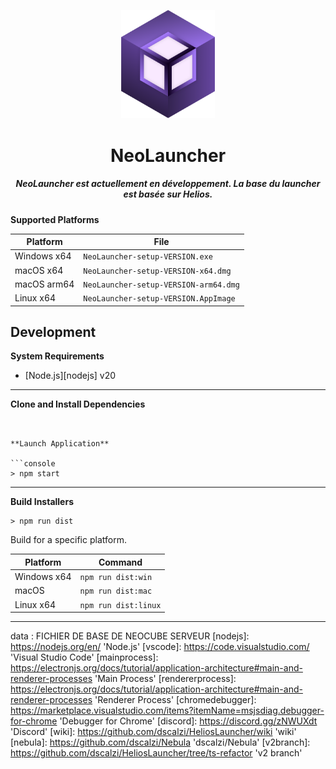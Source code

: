 <p align="center"><img src="./app/assets/images/SealCircle.png" width="150px" alt="NeoLauncher Logo"></p>

<h1 align="center">NeoLauncher</h1>

<em><h5 align="center">NeoLauncher est actuellement en développement. La base du launcher est basée sur Helios.</h5></em>





**Supported Platforms**




| Platform | File |
| -------- | ---- |
| Windows x64 | `NeoLauncher-setup-VERSION.exe` |
| macOS x64 | `NeoLauncher-setup-VERSION-x64.dmg` |
| macOS arm64 | `NeoLauncher-setup-VERSION-arm64.dmg` |
| Linux x64 | `NeoLauncher-setup-VERSION.AppImage` |




## Development


**System Requirements**

* [Node.js][nodejs] v20

---

**Clone and Install Dependencies**

```console


**Launch Application**

```console
> npm start
```

---

**Build Installers**


```console
> npm run dist
```

Build for a specific platform.

| Platform    | Command              |
| ----------- | -------------------- |
| Windows x64 | `npm run dist:win`   |
| macOS       | `npm run dist:mac`   |
| Linux x64   | `npm run dist:linux` |


---

data : FICHIER DE BASE DE NEOCUBE SERVEUR
[nodejs]: https://nodejs.org/en/ 'Node.js'
[vscode]: https://code.visualstudio.com/ 'Visual Studio Code'
[mainprocess]: https://electronjs.org/docs/tutorial/application-architecture#main-and-renderer-processes 'Main Process'
[rendererprocess]: https://electronjs.org/docs/tutorial/application-architecture#main-and-renderer-processes 'Renderer Process'
[chromedebugger]: https://marketplace.visualstudio.com/items?itemName=msjsdiag.debugger-for-chrome 'Debugger for Chrome'
[discord]: https://discord.gg/zNWUXdt 'Discord'
[wiki]: https://github.com/dscalzi/HeliosLauncher/wiki 'wiki'
[nebula]: https://github.com/dscalzi/Nebula 'dscalzi/Nebula'
[v2branch]: https://github.com/dscalzi/HeliosLauncher/tree/ts-refactor 'v2 branch'
